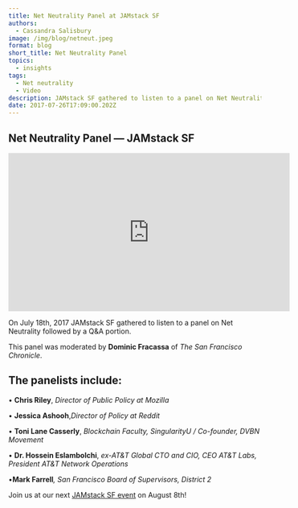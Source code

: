 ```yaml
---
title: Net Neutrality Panel at JAMstack SF
authors:
  - Cassandra Salisbury
image: /img/blog/netneut.jpeg
format: blog
short_title: Net Neutrality Panel
topics:
  - insights
tags:
  - Net neutrality
  - Video
description: JAMstack SF gathered to listen to a panel on Net Neutrality
date: 2017-07-26T17:09:00.202Z
---
```

## Net Neutrality Panel — JAMstack SF

<iframe width="560" height="315" src="https://www.youtube.com/embed/QuleZmK5RLo" frameborder="0" allowfullscreen></iframe>

On July 18th, 2017 JAMstack SF gathered to listen to a panel on Net Neutrality followed by a Q&A portion.

This panel was moderated by **Dominic Fracassa** of _The San Francisco Chronicle_.

## The panelists include:

• **Chris Riley**, _Director of Public Policy at Mozilla_

• **Jessica Ashooh**,_Director of Policy_ _at Reddit_

• **Toni Lane Casserly**, _Blockchain Faculty, SingularityU / Co-founder, DVBN Movement_

• **Dr. Hossein Eslambolchi**, _ex-AT&T Global CTO and CIO, CEO AT&T Labs, President AT&T Network Operations_

•**Mark Farrell**_, San Francisco Board of Supervisors, District 2_

Join us at our next [JAMstack SF event](https://www.meetup.com/jamstack-sf/events/240193969/) on August 8th!
